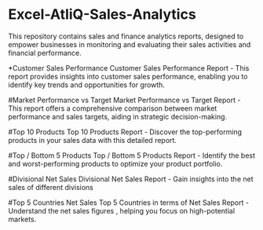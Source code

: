 # Excel-AtliQ-Sales-Analytics
This repository contains sales and finance analytics reports, designed to empower businesses in monitoring and evaluating their sales activities and financial performance.

*Customer Sales Performance
Customer Sales Performance Report - This report provides insights into customer sales performance, enabling you to identify key trends and opportunities for growth.

#Market Performance vs Target
Market Performance vs Target Report - This report offers a comprehensive comparison between market performance and sales targets, aiding in strategic decision-making.

#Top 10 Products
Top 10 Products Report - Discover the top-performing products in your sales data with this detailed report.

#Top / Bottom 5 Products
Top / Bottom 5 Products Report - Identify the best and worst-performing products to optimize your product portfolio.

#Divisional Net Sales
Divisional Net Sales Report - Gain insights into the net sales of different divisions

#Top 5 Countries Net Sales
Top 5 Countries in terms of Net Sales Report - Understand the net sales figures , helping you focus on high-potential markets.
